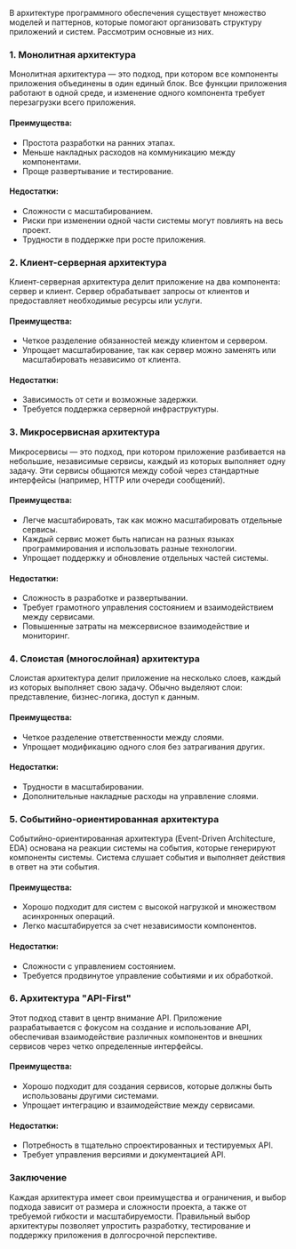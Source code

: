 В архитектуре программного обеспечения существует множество моделей и паттернов, которые помогают организовать структуру приложений и систем. Рассмотрим основные из них.

### 1. **Монолитная архитектура**

Монолитная архитектура — это подход, при котором все компоненты приложения объединены в один единый блок. Все функции приложения работают в одной среде, и изменение одного компонента требует перезагрузки всего приложения.

#### Преимущества:
- Простота разработки на ранних этапах.
- Меньше накладных расходов на коммуникацию между компонентами.
- Проще развертывание и тестирование.

#### Недостатки:
- Сложности с масштабированием.
- Риски при изменении одной части системы могут повлиять на весь проект.
- Трудности в поддержке при росте приложения.

### 2. **Клиент-серверная архитектура**

Клиент-серверная архитектура делит приложение на два компонента: сервер и клиент. Сервер обрабатывает запросы от клиентов и предоставляет необходимые ресурсы или услуги.

#### Преимущества:
- Четкое разделение обязанностей между клиентом и сервером.
- Упрощает масштабирование, так как сервер можно заменять или масштабировать независимо от клиента.
  
#### Недостатки:
- Зависимость от сети и возможные задержки.
- Требуется поддержка серверной инфраструктуры.

### 3. **Микросервисная архитектура**

Микросервисы — это подход, при котором приложение разбивается на небольшие, независимые сервисы, каждый из которых выполняет одну задачу. Эти сервисы общаются между собой через стандартные интерфейсы (например, HTTP или очереди сообщений).

#### Преимущества:
- Легче масштабировать, так как можно масштабировать отдельные сервисы.
- Каждый сервис может быть написан на разных языках программирования и использовать разные технологии.
- Упрощает поддержку и обновление отдельных частей системы.

#### Недостатки:
- Сложность в разработке и развертывании.
- Требует грамотного управления состоянием и взаимодействием между сервисами.
- Повышенные затраты на межсервисное взаимодействие и мониторинг.

### 4. **Слоистая (многослойная) архитектура**

Слоистая архитектура делит приложение на несколько слоев, каждый из которых выполняет свою задачу. Обычно выделяют слои: представление, бизнес-логика, доступ к данным.

#### Преимущества:
- Четкое разделение ответственности между слоями.
- Упрощает модификацию одного слоя без затрагивания других.
  
#### Недостатки:
- Трудности в масштабировании.
- Дополнительные накладные расходы на управление слоями.

### 5. **Событийно-ориентированная архитектура**

Событийно-ориентированная архитектура (Event-Driven Architecture, EDA) основана на реакции системы на события, которые генерируют компоненты системы. Система слушает события и выполняет действия в ответ на эти события.

#### Преимущества:
- Хорошо подходит для систем с высокой нагрузкой и множеством асинхронных операций.
- Легко масштабируется за счет независимости компонентов.

#### Недостатки:
- Сложности с управлением состоянием.
- Требуется продвинутое управление событиями и их обработкой.

### 6. **Архитектура "API-First"**

Этот подход ставит в центр внимание API. Приложение разрабатывается с фокусом на создание и использование API, обеспечивая взаимодействие различных компонентов и внешних сервисов через четко определенные интерфейсы.

#### Преимущества:
- Хорошо подходит для создания сервисов, которые должны быть использованы другими системами.
- Упрощает интеграцию и взаимодействие между сервисами.
  
#### Недостатки:
- Потребность в тщательно спроектированных и тестируемых API.
- Требует управления версиями и документацией API.

### Заключение

Каждая архитектура имеет свои преимущества и ограничения, и выбор подхода зависит от размера и сложности проекта, а также от требуемой гибкости и масштабируемости. Правильный выбор архитектуры позволяет упростить разработку, тестирование и поддержку приложения в долгосрочной перспективе.